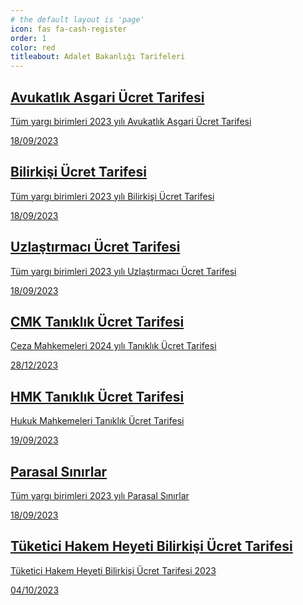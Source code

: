 ```yaml
---
# the default layout is 'page'
icon: fas fa-cash-register
order: 1
color: red
titleabout: Adalet Bakanlığı Tarifeleri
---
```



<div id="post-list" class="flex-grow-1 pe-xl-2 w-100">
  <article class="card-wrapper"> 
    <a href="/avukatlikasgari/" class="card post-preview flex-md-row-reverse">   
    <div class="preview-img d-flex flex-row justify-content-center align-items-center"><i class="fa fa-gavel fa-fw me-1 fa-3x align-middle text-danger"> </i></div> 
    <div class="card-body d-flex flex-column">
        <h1 class="card-title my-2 mt-md-0">Avukatlık Asgari Ücret Tarifesi
        </h1>
        <div class="card-text content mt-0 mb-2">
          <p> Tüm yargı birimleri 2023 yılı Avukatlık Asgari Ücret Tarifesi
          </p>
        </div>
        <div class="post-meta flex-grow-1 d-flex align-items-end">
          <div class="me-auto"> 
            <i class="far fa-calendar fa-fw me-1">
            </i> 
            <time>18/09/2023
            </time>             
          </div>          
        </div>
      </div>
    </a>    
  </article>
  <article class="card-wrapper"> 
    <a href="/bilirkisiucret/" class="card post-preview flex-md-row-reverse"> 
    <div class="preview-img d-flex flex-row justify-content-center align-items-center"><i class="fa fa-people-roof fa-fw me-1 fa-3x align-middle text-success"> </i></div>       
    <div class="card-body d-flex flex-column">
        <h1 class="card-title my-2 mt-md-0">Bilirkişi Ücret Tarifesi
        </h1>
        <div class="card-text content mt-0 mb-2">
          <p> Tüm yargı birimleri 2023 yılı Bilirkişi Ücret Tarifesi
          </p>
        </div>
        <div class="post-meta flex-grow-1 d-flex align-items-end">
          <div class="me-auto"> 
            <i class="far fa-calendar fa-fw me-1">
            </i> 
            <time>18/09/2023
            </time>             
          </div>          
        </div>
      </div>      
    </a>    
  </article>   
  <article class="card-wrapper"> 
    <a href="/uzlastirmaciucret/" class="card post-preview flex-md-row-reverse">  
    <div class="preview-img d-flex flex-row justify-content-center align-items-center"><i class="fa fa-handshake fa-fw me-1 fa-3x align-middle text-warning"> </i></div>      
    <div class="card-body d-flex flex-column">
        <h1 class="card-title my-2 mt-md-0">Uzlaştırmacı Ücret Tarifesi
        </h1>
        <div class="card-text content mt-0 mb-2">
          <p> Tüm yargı birimleri 2023 yılı Uzlaştırmacı Ücret Tarifesi
          </p>
        </div>
        <div class="post-meta flex-grow-1 d-flex align-items-end">
          <div class="me-auto"> 
            <i class="far fa-calendar fa-fw me-1">
            </i> 
            <time>18/09/2023
            </time>             
          </div>          
        </div>
      </div>      
    </a>    
  </article>
  <article class="card-wrapper"> 
    <a href="/taniklikucret/" class="card post-preview flex-md-row-reverse">  
    <div class="preview-img d-flex flex-row justify-content-center align-items-center"><i class="fa fa-person-chalkboard fa-fw me-1 fa-3x align-middle" style="color : #e91e63"> </i></div>      
    <div class="card-body d-flex flex-column">
        <h1 class="card-title my-2 mt-md-0">CMK Tanıklık Ücret Tarifesi 
        </h1>
        <div class="card-text content mt-0 mb-2">
          <p> Ceza Mahkemeleri 2024 yılı Tanıklık Ücret Tarifesi
          </p>
        </div>
        <div class="post-meta flex-grow-1 d-flex align-items-end">
          <div class="me-auto"> 
            <i class="far fa-calendar fa-fw me-1">
            </i> 
            <time>28/12/2023
            </time>             
          </div>          
        </div>
      </div>      
    </a>    
  </article>
  <article class="card-wrapper"> 
    <a href="/taniklikucrethmk/" class="card post-preview flex-md-row-reverse">  
    <div class="preview-img d-flex flex-row justify-content-center align-items-center"><i class="fa fa-person-chalkboard fa-fw me-1 fa-3x align-middle" style="color : green"> </i></div>      
    <div class="card-body d-flex flex-column">
        <h1 class="card-title my-2 mt-md-0">HMK Tanıklık Ücret Tarifesi 
        </h1>
        <div class="card-text content mt-0 mb-2">
          <p> Hukuk Mahkemeleri Tanıklık Ücret Tarifesi
          </p>
        </div>
        <div class="post-meta flex-grow-1 d-flex align-items-end">
          <div class="me-auto"> 
            <i class="far fa-calendar fa-fw me-1">
            </i> 
            <time>19/09/2023
            </time>             
          </div>          
        </div>
      </div>      
    </a>    
  </article>      
  <article class="card-wrapper">     
    <a href="/parasalsinirlar/" class="card post-preview flex-md-row-reverse">      
    <div class="preview-img d-flex flex-row justify-content-center align-items-center"><i class="fa fa-coins fa-fw me-1 fa-3x align-middle text-primary"> </i></div>
    <div class="card-body d-flex flex-column">
        <h1 class="card-title my-2 mt-md-0">Parasal Sınırlar
        </h1>
        <div class="card-text content mt-0 mb-2">
          <p> Tüm yargı birimleri 2023 yılı Parasal Sınırlar
          </p>
        </div>
        <div class="post-meta flex-grow-1 d-flex align-items-end">
          <div class="me-auto"> 
            <i class="far fa-calendar fa-fw me-1">
            </i> 
            <time>18/09/2023
            </time>             
          </div>          
        </div>
      </div>         
    </a>    
  </article>
  <article class="card-wrapper">     
    <a href="/thhbilirkisiucret/" class="card post-preview flex-md-row-reverse">      
    <div class="preview-img d-flex flex-row justify-content-center align-items-center"><i class="fa fa-user-secret fa-fw me-1 fa-3x align-middle" style="color: orange;"> </i></div>
    <div class="card-body d-flex flex-column">
        <h1 class="card-title my-2 mt-md-0">Tüketici Hakem Heyeti Bilirkişi Ücret Tarifesi
        </h1>
        <div class="card-text content mt-0 mb-2">
          <p> Tüketici Hakem Heyeti Bilirkişi Ücret Tarifesi 2023 
          </p>
        </div>
        <div class="post-meta flex-grow-1 d-flex align-items-end">
          <div class="me-auto"> 
            <i class="far fa-calendar fa-fw me-1">
            </i> 
            <time>04/10/2023
            </time>             
          </div>          
        </div>
      </div>         
    </a>    
  </article>    
</div>
